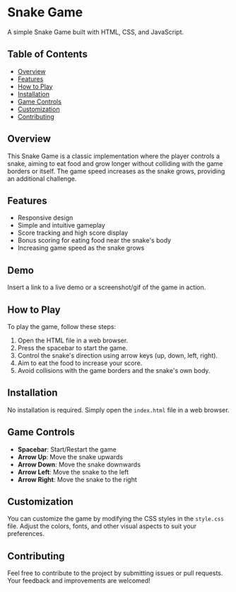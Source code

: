 # Snake Game

A simple Snake Game built with HTML, CSS, and JavaScript.

## Table of Contents

- [Overview](#overview)
- [Features](#features)
- [How to Play](#how-to-play)
- [Installation](#installation)
- [Game Controls](#game-controls)
- [Customization](#customization)
- [Contributing](#contributing)

## Overview

This Snake Game is a classic implementation where the player controls a snake, aiming to eat food and grow longer without colliding with the game borders or itself. The game speed increases as the snake grows, providing an additional challenge.

## Features

- Responsive design
- Simple and intuitive gameplay
- Score tracking and high score display
- Bonus scoring for eating food near the snake's body
- Increasing game speed as the snake grows

## Demo

Insert a link to a live demo or a screenshot/gif of the game in action.

## How to Play

To play the game, follow these steps:

1. Open the HTML file in a web browser.
2. Press the spacebar to start the game.
3. Control the snake's direction using arrow keys (up, down, left, right).
4. Aim to eat the food to increase your score.
5. Avoid collisions with the game borders and the snake's own body.

## Installation

No installation is required. Simply open the `index.html` file in a web browser.

## Game Controls

- **Spacebar**: Start/Restart the game
- **Arrow Up**: Move the snake upwards
- **Arrow Down**: Move the snake downwards
- **Arrow Left**: Move the snake to the left
- **Arrow Right**: Move the snake to the right

## Customization

You can customize the game by modifying the CSS styles in the `style.css` file. Adjust the colors, fonts, and other visual aspects to suit your preferences.

## Contributing

Feel free to contribute to the project by submitting issues or pull requests. Your feedback and improvements are welcomed!

